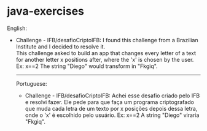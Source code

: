 # java-exercises

English:
 - Challenge - IFB/desafioCriptoIFB:
   I found this challenge from a Brazilian Institute and I decided to resolve it.   
   This challenge asked to build an app that changes every letter of a text for another letter x positions after, where the 'x' is chosen by the user.
   Ex:   x==2
   The string "Diego" would transform in "Fkgiq".
   
   -------------------------------------
   
   Portuguese:
   - Challenge - IFB/desafioCriptoIFB:
    Achei esse desafio criado pelo IFB e resolvi fazer. Ele pede para que faça um programa criptografado que muda cada letra de um texto por x posições depois dessa letra, onde o 'x' é escolhido pelo usuário. 
Ex: x==2
A string "Diego" viraria "Fkgiq".
